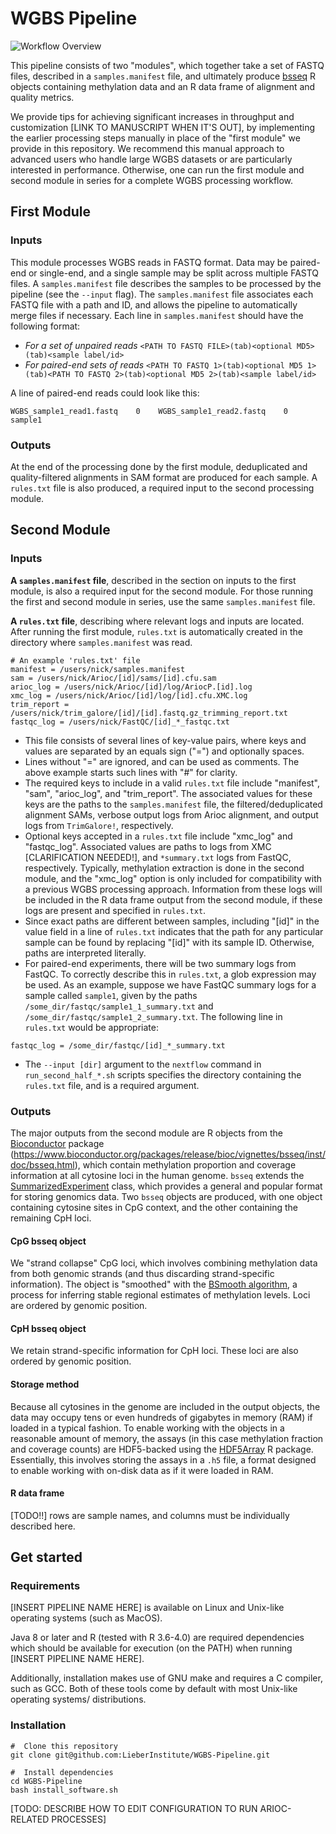 # WGBS Pipeline

![Workflow Overview](https://github.com/LieberInstitute/WGBS-Pipeline/blob/master/workflow.png)

This pipeline consists of two "modules", which together take a set of FASTQ files, described in a `samples.manifest` file, and ultimately produce [bsseq](https://www.bioconductor.org/packages/release/bioc/vignettes/bsseq/inst/doc/bsseq.html) R objects containing methylation data and an R data frame of alignment and quality metrics.

We provide tips for achieving significant increases in throughput and customization [LINK TO MANUSCRIPT WHEN IT'S OUT], by implementing the earlier processing steps manually in place of the "first module" we provide in this repository. We recommend this manual approach to advanced users who handle large WGBS datasets or are particularly interested in performance. Otherwise, one can run the first module and second module in series for a complete WGBS processing workflow.

## First Module

### Inputs

This module processes WGBS reads in FASTQ format. Data may be paired-end or single-end, and a single sample may be split across multiple FASTQ files. A `samples.manifest` file describes the samples to be processed by the pipeline (see the `--input` flag). The `samples.manifest` file associates each FASTQ file with a path and ID, and allows the pipeline to automatically merge files if necessary. Each line in `samples.manifest` should have the following format:

+ *For a set of unpaired reads* `<PATH TO FASTQ FILE>(tab)<optional MD5>(tab)<sample label/id>`
+ *For paired-end sets of reads* `<PATH TO FASTQ 1>(tab)<optional MD5 1>(tab)<PATH TO FASTQ 2>(tab)<optional MD5 2>(tab)<sample label/id>`

A line of paired-end reads could look like this:

`WGBS_sample1_read1.fastq    0    WGBS_sample1_read2.fastq    0    sample1`

### Outputs

At the end of the processing done by the first module, deduplicated and quality-filtered alignments in SAM format are produced for each sample. A `rules.txt` file is also produced, a required input to the second processing module.

## Second Module

### Inputs

**A `samples.manifest` file**, described in the section on inputs to the first module, is also a required input for the second module. For those running the first and second module in series, use the same `samples.manifest` file.

**A `rules.txt` file**, describing where relevant logs and inputs are located. After running the first module, `rules.txt` is automatically created in the directory where `samples.manifest` was read.

```
# An example 'rules.txt' file
manifest = /users/nick/samples.manifest
sam = /users/nick/Arioc/[id]/sams/[id].cfu.sam
arioc_log = /users/nick/Arioc/[id]/log/AriocP.[id].log
xmc_log = /users/nick/Arioc/[id]/log/[id].cfu.XMC.log
trim_report = /users/nick/trim_galore/[id]/[id].fastq.gz_trimming_report.txt
fastqc_log = /users/nick/FastQC/[id]_*_fastqc.txt
```

- This file consists of several lines of key-value pairs, where keys and values are separated by an equals sign ("=") and optionally spaces.
- Lines without "=" are ignored, and can be used as comments. The above example starts such lines with "#" for clarity.
- The required keys to include in a valid `rules.txt` file include "manifest", "sam", "arioc_log", and "trim_report". The associated values for these keys are the paths to the `samples.manifest` file, the filtered/deduplicated alignment SAMs, verbose output logs from Arioc alignment, and output logs from `TrimGalore!`, respectively.
- Optional keys accepted in a `rules.txt` file include "xmc_log" and "fastqc_log". Associated values are paths to logs from XMC [CLARIFICATION NEEDED!], and `*summary.txt` logs from FastQC, respectively. Typically, methylation extraction is done in the second module, and the "xmc_log" option is only included for compatibility with a previous WGBS processing approach. Information from these logs will be included in the R data frame output from the second module, if these logs are present and specified in `rules.txt`.
- Since exact paths are different between samples, including "[id]" in the value field in a line of `rules.txt` indicates that the path for any particular sample can be found by replacing "[id]" with its sample ID. Otherwise, paths are interpreted literally.
- For paired-end experiments, there will be two summary logs from FastQC. To correctly describe this in `rules.txt`, a glob expression may be used. As an example, suppose we have FastQC summary logs for a sample called `sample1`, given by the paths `/some_dir/fastqc/sample1_1_summary.txt` and `/some_dir/fastqc/sample1_2_summary.txt`. The following line in `rules.txt` would be appropriate:
```{bash, eval=FALSE}
fastqc_log = /some_dir/fastqc/[id]_*_summary.txt
```
- The `--input [dir]` argument to the `nextflow` command in `run_second_half_*.sh` scripts specifies the directory containing the `rules.txt` file, and is a required argument.

### Outputs

The major outputs from the second module are R objects from the [Bioconductor](https://bioconductor.org/) package (https://www.bioconductor.org/packages/release/bioc/vignettes/bsseq/inst/doc/bsseq.html), which contain methylation proportion and coverage information at all cytosine loci in the human genome. `bsseq` extends the [SummarizedExperiment](https://bioconductor.org/packages/release/bioc/html/SummarizedExperiment.html) class, which provides a general and popular format for storing genomics data. Two `bsseq` objects are produced, with one object containing cytosine sites in CpG context, and the other containing the remaining CpH loci.

#### CpG bsseq object

We "strand collapse" CpG loci, which involves combining methylation data from both genomic strands (and thus discarding strand-specific information). The object is "smoothed" with the [BSmooth algorithm](https://genomebiology.biomedcentral.com/articles/10.1186/gb-2012-13-10-r83), a process for inferring  stable regional estimates of methylation levels. Loci are ordered by genomic position.

#### CpH bsseq object

We retain strand-specific information for CpH loci. These loci are also ordered by genomic position.

#### Storage method

Because all cytosines in the genome are included in the output objects, the data may occupy tens or even hundreds of gigabytes in memory (RAM) if loaded in a typical fashion. To enable working with the objects in a reasonable amount of memory, the assays (in this case methylation fraction and coverage counts) are HDF5-backed using the [HDF5Array](https://bioconductor.org/packages/release/bioc/html/HDF5Array.html) R package. Essentially, this involves storing the assays in a `.h5` file, a format designed to enable working with on-disk data as if it were loaded in RAM.

#### R data frame

[TODO!!] rows are sample names, and columns must be individually described here.

## Get started

### Requirements

[INSERT PIPELINE NAME HERE] is available on Linux and Unix-like operating systems (such as MacOS).

Java 8 or later and R (tested with R 3.6-4.0) are required dependencies which should be available for execution (on the PATH) when running [INSERT PIPELINE NAME HERE].

Additionally, installation makes use of GNU make and requires a C compiler, such as GCC. Both of these tools come by default with most Unix-like operating systems/ distributions.

### Installation

```
#  Clone this repository
git clone git@github.com:LieberInstitute/WGBS-Pipeline.git

#  Install dependencies
cd WGBS-Pipeline
bash install_software.sh
```

[TODO: DESCRIBE HOW TO EDIT CONFIGURATION TO RUN ARIOC-RELATED PROCESSES]
